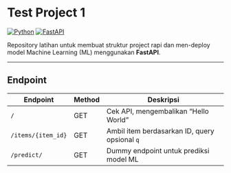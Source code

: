 # Test Project 1

[![Python](https://img.shields.io/badge/python-3.10-blue?logo=python)](https://www.python.org/) 
[![FastAPI](https://img.shields.io/badge/FastAPI-0.100.0-brightgreen?logo=fastapi)](https://fastapi.tiangolo.com/)

Repository latihan untuk membuat struktur project rapi dan men-deploy model Machine Learning (ML) menggunakan **FastAPI**.

---

## Endpoint

| Endpoint               | Method | Deskripsi                                   |
|------------------------|--------|--------------------------------------------|
| `/`                    | GET    | Cek API, mengembalikan “Hello World”       |
| `/items/{item_id}`     | GET    | Ambil item berdasarkan ID, query opsional `q` |
| `/predict/`            | GET    | Dummy endpoint untuk prediksi model ML     |
